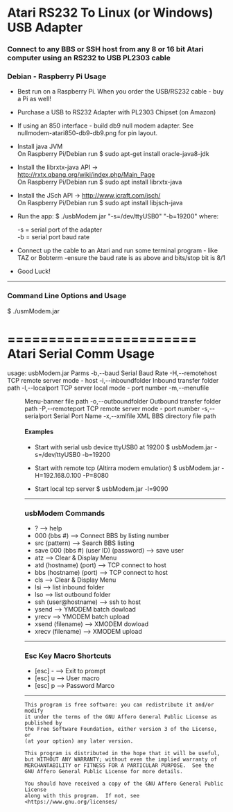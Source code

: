 
# Atari RS232 To Linux (or Windows) USB Adapter
 
  
 ### Connect to any BBS or SSH host from any 8 or 16 bit Atari computer using an RS232 to USB PL2303 cable

 ### Debian - Raspberry Pi Usage

 * Best run on a Raspberry Pi. When you order the USB/RS232 cable - buy a Pi as well!

 * Purchase a USB to RS232 Adapter with PL2303 Chipset (on Amazon)
 
 * If using an 850 interface - build db9 null modem adapter. See nullmodem-atari850-db9-db9.png for pin layout.
  
 * Install java JVM   
       On Raspberry Pi/Debian run  $ sudo apt-get install oracle-java8-jdk  
 
 * Install the librxtx-java API ->  http://rxtx.qbang.org/wiki/index.php/Main_Page  
       On Raspberry Pi/Debian run  $ sudo apt install librxtx-java  
 
 * Install the JSch API ->   http://www.jcraft.com/jsch/  
       On Raspberry Pi/Debian run  $ sudo apt install libjsch-java  
 
 * Run the app:    $ ./usbModem.jar "-s=/dev/ttyUSB0" "-b=19200"
    where:  
    
     -s   =  serial port of the adapter  
     -b   =  serial port baud rate
 
 * Connect up the cable to an Atari and run some terminal 
    program - like TAZ or Bobterm
    -ensure the baud rate is as above and bits/stop bit is 8/1
 


*  Good Luck!





------------------------------------------------------------

 ###  Command Line Options and Usage
 

 $ ./usmModem.jar

=======================
Atari Serial Comm Usage
=======================

usage: usbModem.jar
Parms
 -b,--baud <baud>             Serial Baud Rate
 -H,--remotehost <remhost>    TCP remote server mode - host
 -i,--inboundfolder <in>      Inbound transfer folder path
 -l,--localport <localport>   TCP server local mode - port number
 -m,--menufile <menu>         Menu-banner file path
 -o,--outboundfolder <out>    Outbound transfer folder path
 -P,--remoteport <remport>    TCP remote server mode - port number
 -s,--serialport <serial>     Serial Port Name
 -x,--xmlfile <xml>           XML BBS directory file path



 #### Examples

 - Start with serial usb device ttyUSB0 at 19200
                $ usbModem.jar -s=/dev/ttyUSB0 -b=19200

 - Start with remote tcp (Altirra modem emulation)
                $ usbModem.jar -H=192.168.0.100 -P=8080

 - Start local tcp server
                $ usbModem.jar -l=9090




------------------------------------------------------------


 ### usbModem Commands
 

 *  ? -->  help
 *  000 (bbs #) --> Connect BBS by listing number
 *  src (pattern) --> Search BBS listing
 *  save 000 (bbs #) (user ID) (password) --> save user
 *  atz -->  Clear & Display Menu
 *  atd (hostname) (port) --> TCP connect to host
 *  bbs (hostname) (port) --> TCP connect to host
 *  cls -->  Clear & Display Menu
 *  lsi --> list inbound folder
 *  lso --> list outbound folder
 *  ssh (user@hostname) -->  ssh to host
 *  ysend --> YMODEM batch dowload
 *  yrecv --> YMODEM batch upload
 *  xsend (filename) --> XMODEM dowload
 *  xrecv (filename) --> XMODEM upload


-------------------------------------------------------------

 ### Esc Key Macro Shortcuts
 

 *  [esc] -    --> Exit to prompt
 *  [esc] u    --> User macro
 *  [esc] p    --> Password Marco


-------------------------------------------------------------

    This program is free software: you can redistribute it and/or modify
    it under the terms of the GNU Affero General Public License as published by
    the Free Software Foundation, either version 3 of the License, or
    (at your option) any later version.

    This program is distributed in the hope that it will be useful,
    but WITHOUT ANY WARRANTY; without even the implied warranty of
    MERCHANTABILITY or FITNESS FOR A PARTICULAR PURPOSE.  See the
    GNU Affero General Public License for more details.

    You should have received a copy of the GNU Affero General Public License
    along with this program.  If not, see <https://www.gnu.org/licenses/
    
